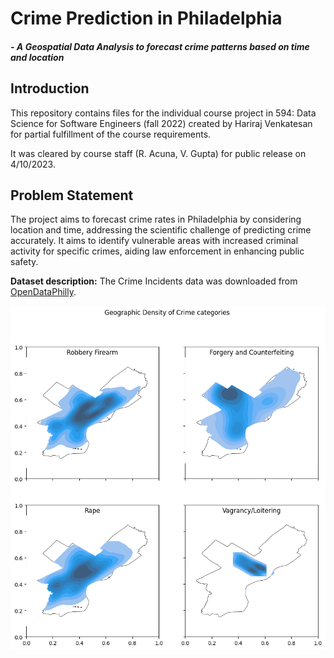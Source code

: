 ﻿# Crime Prediction in Philadelphia
##### *- A Geospatial Data Analysis to forecast crime patterns based on time and location*


## Introduction
This repository contains files for the individual course project in 594: Data Science for Software Engineers (fall 2022) created by Hariraj Venkatesan for partial fulfillment of the course requirements.

It was cleared by course staff (R. Acuna, V. Gupta) for public release on 4/10/2023.


## Problem Statement

The project aims to forecast crime rates in Philadelphia by considering location and time, addressing the scientific challenge of predicting crime accurately. It aims to identify vulnerable areas with increased criminal activity for specific crimes, aiding law enforcement in enhancing public safety.


**Dataset description:**
The Crime Incidents data was downloaded from [OpenDataPhilly](https://www.opendataphilly.org/dataset/crime-incidents).

![Alt text](visuals/geo_4.png)
